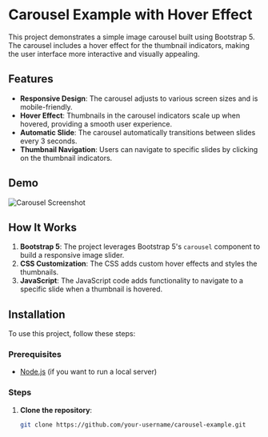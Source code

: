 # Carousel Example with Hover Effect

This project demonstrates a simple image carousel built using Bootstrap 5. The carousel includes a hover effect for the thumbnail indicators, making the user interface more interactive and visually appealing.

## Features

- **Responsive Design**: The carousel adjusts to various screen sizes and is mobile-friendly.
- **Hover Effect**: Thumbnails in the carousel indicators scale up when hovered, providing a smooth user experience.
- **Automatic Slide**: The carousel automatically transitions between slides every 3 seconds.
- **Thumbnail Navigation**: Users can navigate to specific slides by clicking on the thumbnail indicators.

## Demo

![Carousel Screenshot](https://github.com/user-attachments/assets/6f4d5fa0-fd06-4b1a-85dd-a29211770ef1)


## How It Works

1. **Bootstrap 5**: The project leverages Bootstrap 5's `carousel` component to build a responsive image slider.
2. **CSS Customization**: The CSS adds custom hover effects and styles the thumbnails.
3. **JavaScript**: The JavaScript code adds functionality to navigate to a specific slide when a thumbnail is hovered.

## Installation

To use this project, follow these steps:

### Prerequisites

- [Node.js](https://nodejs.org/en/) (if you want to run a local server)

### Steps

1. **Clone the repository**:
   ```bash
   git clone https://github.com/your-username/carousel-example.git
